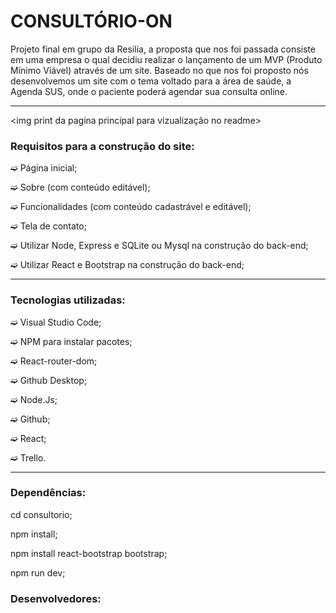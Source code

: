 
<h1> CONSULTÓRIO-ON </h1>

<p> Projeto final em grupo da Resilia, a proposta que nos foi passada consiste em uma empresa o qual decidiu realizar o lançamento de um MVP (Produto Mínimo Viável) através de um site. Baseado no que nos foi proposto nós desenvolvemos um site com o tema voltado para a área de saúde, a Agenda SUS, onde o paciente poderá agendar sua consulta online. </p>
<hr>


<img print da pagina principal para vizualização no readme> 


<h3> Requisitos para a construção do site:  </h3>

<p> ➫ Página inicial; </p>
<p> ➫ Sobre (com conteúdo editável); </p>
<p> ➫ Funcionalidades (com conteúdo cadastrável e editável); </p>
<p> ➫ Tela de contato; </p>
<p> ➫ Utilizar Node, Express e SQLite ou Mysql na construção do back-end; </p>
<p> ➫ Utilizar React e Bootstrap na construção do back-end; </p>
<hr>

<h3> Tecnologias utilizadas:  </h3>


<p> ➫ Visual Studio Code; </p>
<p> ➫ NPM para instalar pacotes; </p>
<p> ➫ React-router-dom; </p>
<p> ➫ Github Desktop; </p>
<p> ➫ Node.Js; </p>
<p> ➫ Github;  </p>
<p> ➫ React; </p>
<p> ➫ Trello. </p>
<hr>

<h3> Dependências: </h3>


<p> cd consultorio; </p>
<p> npm install;  </p>
<p> npm install react-bootstrap bootstrap; </p>
<p> npm run dev; </p>


<h3> Desenvolvedores: </h3>

